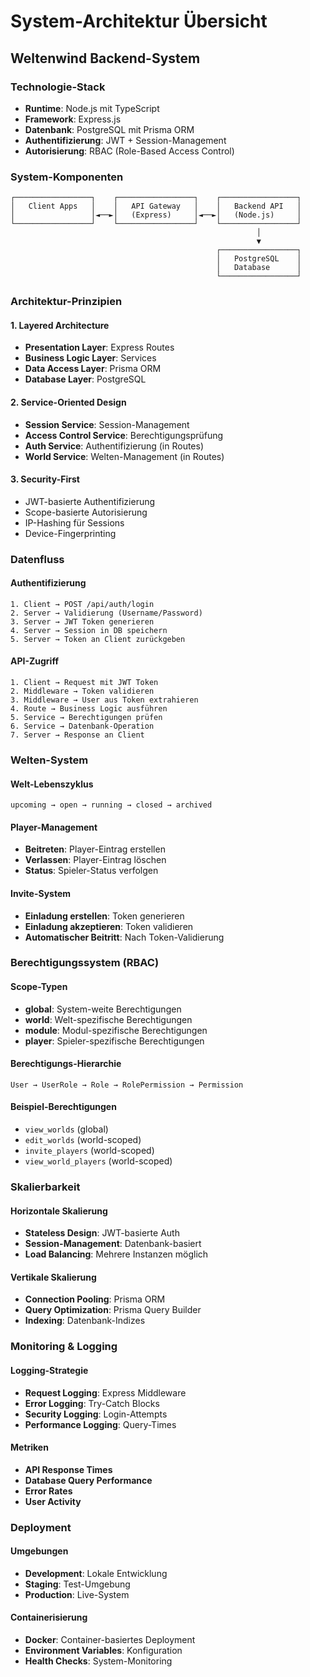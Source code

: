 # System-Architektur Übersicht

## Weltenwind Backend-System

### Technologie-Stack
- **Runtime**: Node.js mit TypeScript
- **Framework**: Express.js
- **Datenbank**: PostgreSQL mit Prisma ORM
- **Authentifizierung**: JWT + Session-Management
- **Autorisierung**: RBAC (Role-Based Access Control)

### System-Komponenten

```
┌─────────────────┐    ┌─────────────────┐    ┌─────────────────┐
│   Client Apps   │    │   API Gateway   │    │   Backend API   │
│                 │◄──►│   (Express)     │◄──►│   (Node.js)     │
└─────────────────┘    └─────────────────┘    └─────────────────┘
                                                       │
                                                       ▼
                                              ┌─────────────────┐
                                              │   PostgreSQL    │
                                              │   Database      │
                                              └─────────────────┘
```

### Architektur-Prinzipien

#### 1. **Layered Architecture**
- **Presentation Layer**: Express Routes
- **Business Logic Layer**: Services
- **Data Access Layer**: Prisma ORM
- **Database Layer**: PostgreSQL

#### 2. **Service-Oriented Design**
- **Session Service**: Session-Management
- **Access Control Service**: Berechtigungsprüfung
- **Auth Service**: Authentifizierung (in Routes)
- **World Service**: Welten-Management (in Routes)

#### 3. **Security-First**
- JWT-basierte Authentifizierung
- Scope-basierte Autorisierung
- IP-Hashing für Sessions
- Device-Fingerprinting

### Datenfluss

#### Authentifizierung
```
1. Client → POST /api/auth/login
2. Server → Validierung (Username/Password)
3. Server → JWT Token generieren
4. Server → Session in DB speichern
5. Server → Token an Client zurückgeben
```

#### API-Zugriff
```
1. Client → Request mit JWT Token
2. Middleware → Token validieren
3. Middleware → User aus Token extrahieren
4. Route → Business Logic ausführen
5. Service → Berechtigungen prüfen
6. Service → Datenbank-Operation
7. Server → Response an Client
```

### Welten-System

#### Welt-Lebenszyklus
```
upcoming → open → running → closed → archived
```

#### Player-Management
- **Beitreten**: Player-Eintrag erstellen
- **Verlassen**: Player-Eintrag löschen
- **Status**: Spieler-Status verfolgen

#### Invite-System
- **Einladung erstellen**: Token generieren
- **Einladung akzeptieren**: Token validieren
- **Automatischer Beitritt**: Nach Token-Validierung

### Berechtigungssystem (RBAC)

#### Scope-Typen
- **global**: System-weite Berechtigungen
- **world**: Welt-spezifische Berechtigungen
- **module**: Modul-spezifische Berechtigungen
- **player**: Spieler-spezifische Berechtigungen

#### Berechtigungs-Hierarchie
```
User → UserRole → Role → RolePermission → Permission
```

#### Beispiel-Berechtigungen
- `view_worlds` (global)
- `edit_worlds` (world-scoped)
- `invite_players` (world-scoped)
- `view_world_players` (world-scoped)

### Skalierbarkeit

#### Horizontale Skalierung
- **Stateless Design**: JWT-basierte Auth
- **Session-Management**: Datenbank-basiert
- **Load Balancing**: Mehrere Instanzen möglich

#### Vertikale Skalierung
- **Connection Pooling**: Prisma ORM
- **Query Optimization**: Prisma Query Builder
- **Indexing**: Datenbank-Indizes

### Monitoring & Logging

#### Logging-Strategie
- **Request Logging**: Express Middleware
- **Error Logging**: Try-Catch Blocks
- **Security Logging**: Login-Attempts
- **Performance Logging**: Query-Times

#### Metriken
- **API Response Times**
- **Database Query Performance**
- **Error Rates**
- **User Activity**

### Deployment

#### Umgebungen
- **Development**: Lokale Entwicklung
- **Staging**: Test-Umgebung
- **Production**: Live-System

#### Containerisierung
- **Docker**: Container-basiertes Deployment
- **Environment Variables**: Konfiguration
- **Health Checks**: System-Monitoring 